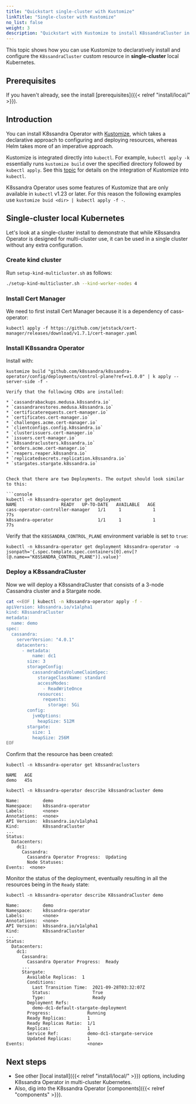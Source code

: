 ```yaml
---
title: "Quickstart single-cluster with Kustomize"
linkTitle: "Single-cluster with Kustomize"
no_list: false
weight: 3
description: "Quickstart with Kustomize to install K8ssandraCluster in single-cluster Kubernetes."
---
```


This topic shows how you can use Kustomize to declaratively install and configure the `K8ssandraCluster` custom resource in **single-cluster** local Kubernetes. 

## Prerequisites

If you haven't already, see the install [prerequisites]({{< relref "install/local/" >}}).

## Introduction

You can install K8ssandra Operator with [Kustomize](https://kustomize.io/), which takes 
a declarative approach to configuring and deploying resources, whereas Helm takes more of 
an imperative approach.

Kustomize is integrated directly into `kubectl`. For example, `kubectl apply -k` essentially runs `kustomize build` over the specified directory followed by `kubectl apply`. See this [topic](https://kubernetes.io/docs/tasks/manage-kubernetes-objects/kustomization/) for details on the integration of Kustomize into `kubectl`.

K8ssandra Operator uses some features of Kustomize that are only available in `kubectl` v1.23 or later. For this reason the following examples use `kustomize buid <dir> | kubectl apply -f -`.


## Single-cluster local Kubernetes
Let's look at a single-cluster install to demonstrate that while K8ssandra 
Operator is designed for multi-cluster use, it can be used in a single cluster without 
any extra configuration.

### Create kind cluster
Run `setup-kind-multicluster.sh` as follows:

```sh
./setup-kind-multicluster.sh --kind-worker-nodes 4
```

### Install Cert Manager
We need to first install Cert Manager because it is a dependency of cass-operator:

```console
kubectl apply -f https://github.com/jetstack/cert-manager/releases/download/v1.7.1/cert-manager.yaml
```

### Install K8ssandra Operator
Install with:

```console
kustomize build "github.com/k8ssandra/k8ssandra-operator/config/deployments/control-plane?ref=v1.0.0" | k apply --server-side -f -

Verify that the following CRDs are installed:

* `cassandrabackups.medusa.k8ssandra.io`
* `cassandrarestores.medusa.k8ssandra.io`
* `certificaterequests.cert-manager.io`
* `certificates.cert-manager.io`
* `challenges.acme.cert-manager.io`
* `clientconfigs.config.k8ssandra.io`
* `clusterissuers.cert-manager.io`
* `issuers.cert-manager.io`
* `k8ssandraclusters.k8ssandra.io`
* `orders.acme.cert-manager.io`
* `reapers.reaper.k8ssandra.io`
* `replicatedsecrets.replication.k8ssandra.io`
* `stargates.stargate.k8ssandra.io`


Check that there are two Deployments. The output should look similar to this:

```console
kubectl -n k8ssandra-operator get deployment
NAME                 READY   UP-TO-DATE   AVAILABLE   AGE
cass-operator-controller-manager   1/1     1            1           77s
k8ssandra-operator                 1/1     1            1           77s
```

Verify that the `K8SSANDRA_CONTROL_PLANE` environment variable is set to `true`:

```console
kubectl -n k8ssandra-operator get deployment k8ssandra-operator -o jsonpath='{.spec.template.spec.containers[0].env[?(@.name=="K8SSANDRA_CONTROL_PLANE")].value}'
```

### Deploy a K8ssandraCluster
Now we will deploy a K8ssandraCluster that consists of a 3-node Cassandra cluster and a 
Stargate node.

```sh
cat <<EOF | kubectl -n k8ssandra-operator apply -f -
apiVersion: k8ssandra.io/v1alpha1
kind: K8ssandraCluster
metadata:
  name: demo
spec:
  cassandra:
    serverVersion: "4.0.1"
    datacenters:
      - metadata:
          name: dc1
        size: 3
        storageConfig:
          cassandraDataVolumeClaimSpec:
            storageClassName: standard
            accessModes:
              - ReadWriteOnce
            resources:
              requests:
                storage: 5Gi
        config:
          jvmOptions:
            heapSize: 512M
        stargate:
          size: 1
          heapSize: 256M
EOF
```

Confirm that the resource has been created:

```console
kubectl -n k8ssandra-operator get k8ssandraclusters
```

```console
NAME   AGE
demo   45s
```

```console
kubectl -n k8ssandra-operator describe k8ssandracluster demo
```

```console
Name:         demo
Namespace:    k8ssandra-operator
Labels:       <none>
Annotations:  <none>
API Version:  k8ssandra.io/v1alpha1
Kind:         K8ssandraCluster
...
Status:
  Datacenters:
    dc1:
      Cassandra:
        Cassandra Operator Progress:  Updating
        Node Statuses:
Events:  <none>
```

Monitor the status of the deployment, eventually resulting in all the resources being in 
the `Ready` state:

```console
kubectl -n k8ssandra-operator describe K8ssandraCluster demo
```

```console
Name:         demo
Namespace:    k8ssandra-operator
Labels:       <none>
Annotations:  <none>
API Version:  k8ssandra.io/v1alpha1
Kind:         K8ssandraCluster
...
Status:
  Datacenters:
    dc1:
      Cassandra:
        Cassandra Operator Progress:  Ready
      ...
      Stargate:
        Available Replicas:  1
        Conditions:
          Last Transition Time:  2021-09-28T03:32:07Z
          Status:                True
          Type:                  Ready
        Deployment Refs:
          demo-dc1-default-stargate-deployment
        Progress:              Running
        Ready Replicas:        1
        Ready Replicas Ratio:  1/1
        Replicas:              1
        Service Ref:           demo-dc1-stargate-service
        Updated Replicas:      1
Events:                        <none>
```

## Next steps

* See other [local install]({{< relref "install/local/" >}}) options, including K8ssandra Operator in multi-cluster Kubernetes.
* Also, dig into the K8ssandra Operator [components]({{< relref "components" >}}).

